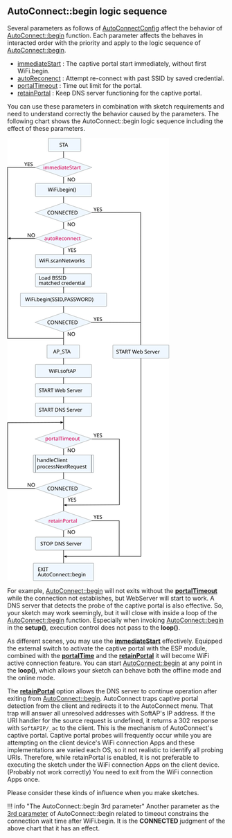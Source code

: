 ## AutoConnect::begin logic sequence

Several parameters as follows of [AutoConnectConfig](apiconfig.md) affect the behavior of [AutoConnect::begin](api.md#begin) function. Each parameter affects the behaves in interacted order with the priority and apply to the logic sequence of [AutoConnect::begin](api.md#begin).

- [immediateStart](apiconfig.md#immediatestart) : The captive portal start immediately, without first WiFi.begin.
- [autoReconenct](apiconfig.md#autoreconnect) : Attempt re-connect with past SSID by saved credential.
- [portalTimeout](apiconfig.md#portaltimeout) : Time out limit for the portal.
- [retainPortal](apiconfig.md#retainportal) : Keep DNS server functioning for the captive portal.

You can use these parameters in combination with sketch requirements and need to understand correctly the behavior caused by the parameters. The following chart shows the AutoConnect::begin logic sequence including the effect of these parameters.

<img align="center" src="images/process_begin.svg">

For example, [AutoConnect::begin](api.md#begin) will not exits without the [**portalTimeout**](apiconfig.md#portaltimeout) while the connection not establishes, but WebServer will start to work. A DNS server that detects the probe of the captive portal is also effective. So, your sketch may work seemingly, but it will close with inside a loop of the [AutoConnect::begin](api.md#begin) function. Especially when invoking [AutoConnect::begin](api.md#begin) in the **setup()**, execution control does not pass to the **loop()**.

As different scenes, you may use the [**immediateStart**](apiconfig.md#immediatestart) effectively. Equipped the external switch to activate the captive portal with the ESP module, combined with the [**portalTime**](apiconfig.md#portaltimeout) and the [**retainPortal**](apiconfig.md#retainportal) it will become WiFi active connection feature. You can start [AutoConnect::begin](api.md#begin) at any point in the **loop()**, which allows your sketch can behave both the offline mode and the online mode.

The [**retainPortal**](apiconfig.md#retainportal) option allows the DNS server to continue operation after exiting from [AutoConnect::begin](api.md#begin). AutoConnect traps captive portal detection from the client and redirects it to the AutoConnect menu. That trap will answer all unresolved addresses with SoftAP's IP address. If the URI handler for the source request is undefined, it returns a 302 response with `SoftAPIP/_ac` to the client. This is the mechanism of AutoConnect's captive portal. Captive portal probes will frequently occur while you are attempting on the client device's WiFi connection Apps and these implementations are varied each OS, so it not realistic to identify all probing URIs. Therefore, while retainPortal is enabled, it is not preferable to executing the sketch under the WiFi connection Apps on the client device. (Probably not work correctly) You need to exit from the WiFi connection Apps once.

Please consider these kinds of influence when you make sketches.

!!! info "The AutoConnect::begin 3rd parameter"
    Another parameter as the [3rd parameter](api.md#begin) of AutoConnect::begin related to timeout constrains the connection wait time after WiFi.begin. It is the **CONNECTED** judgment of the above chart that it has an effect.
